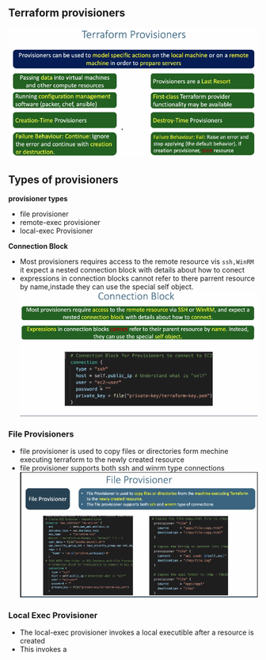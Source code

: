 ## Terraform provisioners 
![img.png](img.png)

## Types of provisioners
**provisioner types**
- file provisioner 
- remote-exec provisioner
- local-exec Provisioner

**Connection Block**
- Most provisioners requires access to the remote resource vis `ssh,WinRM` it expect a nested connection block with details about how to conect
- expressions in connection blocks cannot refer to there parrent resource by name,instade they can use the special self object.
![img_1.png](img_1.png)

### File Provisioners
- file provisioner is used to copy files or directories form mechine executing terraform to the newly created resource
- file provisioner supports both ssh and winrm type connections 
![img_2.png](img_2.png)

### Local Exec Provisioner  
- The local-exec provisioner invokes a local executible after a resource is created 
- This invokes a 